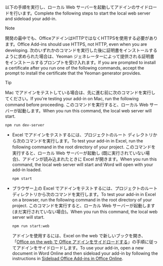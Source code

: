 
<span data-ttu-id="1233f-101">以下の手順を実行し、ローカル Web サーバーを起動してアドインのサイドロードを行います。</span><span class="sxs-lookup"><span data-stu-id="1233f-101">Complete the following steps to start the local web server and sideload your add-in.</span></span>

> [!NOTE]
> <span data-ttu-id="1233f-102">開発の最中でも、OfficeアドインはHTTPではなくHTTPSを使用する必要があります。</span><span class="sxs-lookup"><span data-stu-id="1233f-102">Office Add-ins should use HTTPS, not HTTP, even when you are developing.</span></span> <span data-ttu-id="1233f-103">次のいずれかのコマンドを実行した後に証明書をインストールするように求められた場合は、Yeoman ジェネレーターによって提供される証明書をインストールするプロンプトを受け入れます。</span><span class="sxs-lookup"><span data-stu-id="1233f-103">If you are prompted to install a certificate after you run one of the following commands, accept the prompt to install the certificate that the Yeoman generator provides.</span></span>

> [!TIP]
> <span data-ttu-id="1233f-104">Mac でアドインをテストしている場合は、先に進む前に次のコマンドを実行してください。</span><span class="sxs-lookup"><span data-stu-id="1233f-104">If you're testing your add-in on Mac, run the following command before proceeding.</span></span> <span data-ttu-id="1233f-105">このコマンドを実行すると、ローカル Web サーバーが起動します。</span><span class="sxs-lookup"><span data-stu-id="1233f-105">When you run this command, the local web server will start.</span></span>
>
> ```command&nbsp;line
> npm run dev-server
> ```

- <span data-ttu-id="1233f-106">Excel でアドインをテストするには、プロジェクトのルート ディレクトリから次のコマンドを実行します。</span><span class="sxs-lookup"><span data-stu-id="1233f-106">To test your add-in in Excel, run the following command in the root directory of your project.</span></span> <span data-ttu-id="1233f-107">このコマンドを実行すると、ローカル Web サーバーが起動し (既に実行されていない場合)、アドインが読み込まれたときに Excel が開きます。</span><span class="sxs-lookup"><span data-stu-id="1233f-107">When you run this command, the local web server will start and Word will open with your add-in loaded.</span></span>

    ```command&nbsp;line
    npm start
    ```

- <span data-ttu-id="1233f-108">ブラウザー上の Excel でアドインをテストするには、プロジェクトのルート ディレクトリから次のコマンドを実行します。</span><span class="sxs-lookup"><span data-stu-id="1233f-108">To test your add-in in Excel on a browser, run the following command in the root directory of your project.</span></span> <span data-ttu-id="1233f-109">このコマンドを実行すると、ローカル Web サーバーが起動します (まだ実行されていない場合)。</span><span class="sxs-lookup"><span data-stu-id="1233f-109">When you run this command, the local web server will start.</span></span>

    ```command&nbsp;line
    npm run start:web
    ```

    <span data-ttu-id="1233f-110">アドインを使用するには、Excel on the web で新しいブックを開き、「[Office on the web で Office アドインをサイドロードする](../testing/sideload-office-add-ins-for-testing.md#sideload-an-office-add-in-in-office-on-the-web)」の手順に従ってアドインをサイドロードします。</span><span class="sxs-lookup"><span data-stu-id="1233f-110">To use your add-in, open a new document in Word Online and then sideload your add-in by following the instructions in [Sideload Office Add-ins in Office Online](../testing/sideload-office-add-ins-for-testing.md#sideload-an-office-add-in-in-office-on-the-web).</span></span>

